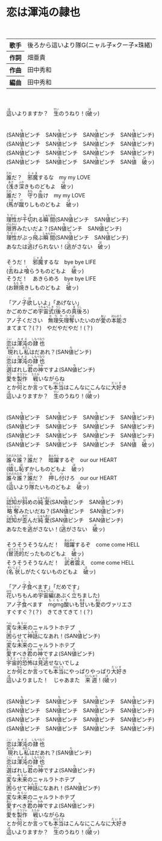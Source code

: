 <h1>恋は渾沌の隷也</h1>
<br>
<table>
<tbody><tr>
<th>歌手</th>
<td>後ろから這いより隊G(ニャル子×クー子×珠緒)</td>
</tr>
<tr>
<th>作詞</th>
<td>畑亜貴</td>
</tr>

<tr>
<th>作曲</th>
<td>田中秀和</td>
</tr>

<tr>
<th>編曲</th>
<td>田中秀和</td>
</tr>
</tbody>
</table>
<br>
<br>
<div>
<ruby>這<rp>(</rp><rt>は</rt><rp>)</rp></ruby>いよりますか？　<ruby>生<rp>(</rp><rt>せい</rt><rp>)</rp></ruby>のうねり！(<ruby>破<rp>(</rp><rt>は</rt><rp>)</rp></ruby>ッ)<br>
<br>
<br>
(SAN<ruby>値<rp>(</rp><rt>ち</rt><rp>)</rp></ruby>ピンチ　SAN<ruby>値<rp>(</rp><rt>ち</rt><rp>)</rp></ruby>ピンチ　SAN<ruby>値<rp>(</rp><rt>ち</rt><rp>)</rp></ruby>ピンチ　SAN<ruby>値<rp>(</rp><rt>ち</rt><rp>)</rp></ruby>ピンチ)<br>
(SAN<ruby>値<rp>(</rp><rt>ち</rt><rp>)</rp></ruby>ピンチ　SAN<ruby>値<rp>(</rp><rt>ち</rt><rp>)</rp></ruby>ピンチ　SAN<ruby>値<rp>(</rp><rt>ち</rt><rp>)</rp></ruby>ピンチ　SAN<ruby>値<rp>(</rp><rt>ち</rt><rp>)</rp></ruby>ピンチ)<br>
(SAN<ruby>値<rp>(</rp><rt>ち</rt><rp>)</rp></ruby>ピンチ　SAN<ruby>値<rp>(</rp><rt>ち</rt><rp>)</rp></ruby>ピンチ　SAN<ruby>値<rp>(</rp><rt>ち</rt><rp>)</rp></ruby>ピンチ　SAN<ruby>値<rp>(</rp><rt>ち</rt><rp>)</rp></ruby>ピンチ)<br>
(SAN<ruby>値<rp>(</rp><rt>ち</rt><rp>)</rp></ruby>ピンチ　SAN<ruby>値<rp>(</rp><rt>ち</rt><rp>)</rp></ruby>ピンチ　SAN<ruby>値<rp>(</rp><rt>ち</rt><rp>)</rp></ruby>ピンチ　SAN<ruby>値<rp>(</rp><rt>ち</rt><rp>)</rp></ruby>　<ruby>破<rp>(</rp><rt>は</rt><rp>)</rp></ruby>ッ)<br>
<br>
<ruby>誰<rp>(</rp><rt>だれ</rt><rp>)</rp></ruby>だ？　<ruby>邪魔<rp>(</rp><rt>じゃま</rt><rp>)</rp></ruby>するな　my my LOVE<br>
(<ruby>浅<rp>(</rp><rt>あさ</rt><rp>)</rp></ruby>き<ruby>深<rp>(</rp><rt>ふか</rt><rp>)</rp></ruby>きものどもよ　<ruby>破<rp>(</rp><rt>は</rt><rp>)</rp></ruby>ッ)<br>
<ruby>誰<rp>(</rp><rt>だれ</rt><rp>)</rp></ruby>だ？　<ruby>守<rp>(</rp><rt>まも</rt><rp>)</rp></ruby>り<ruby>抜<rp>(</rp><rt>ぬ</rt><rp>)</rp></ruby>け　my my LOVE<br>
(<ruby>馬<rp>(</rp><rt>うま</rt><rp>)</rp></ruby>が<ruby>蹴<rp>(</rp><rt>け</rt><rp>)</rp></ruby>りしものどもよ　<ruby>破<rp>(</rp><rt>は</rt><rp>)</rp></ruby>ッ)<br>
<br>
<ruby>理性<rp>(</rp><rt>りせい</rt><rp>)</rp></ruby>が<ruby>千切<rp>(</rp><rt>ちぎ</rt><rp>)</rp></ruby>れる<ruby>瞬間<rp>(</rp><rt>しゅんかん</rt><rp>)</rp></ruby>(SAN<ruby>値<rp>(</rp><rt>ち</rt><rp>)</rp></ruby>ピンチ　SAN<ruby>値<rp>(</rp><rt>ち</rt><rp>)</rp></ruby>ピンチ)<br>
<ruby>限界<rp>(</rp><rt>げんかい</rt><rp>)</rp></ruby>みたいだよ？(SAN<ruby>値<rp>(</rp><rt>ち</rt><rp>)</rp></ruby>ピンチ　SAN<ruby>値<rp>(</rp><rt>ち</rt><rp>)</rp></ruby>ピンチ)<br>
<ruby>理性<rp>(</rp><rt>りせい</rt><rp>)</rp></ruby>がぶっ<ruby>飛<rp>(</rp><rt>と</rt><rp>)</rp></ruby>ぶ<ruby>瞬間<rp>(</rp><rt>しゅんかん</rt><rp>)</rp></ruby>(SAN<ruby>値<rp>(</rp><rt>ち</rt><rp>)</rp></ruby>ピンチ　SAN<ruby>値<rp>(</rp><rt>ち</rt><rp>)</rp></ruby>ピンチ)<br>
あなたは<ruby>逃<rp>(</rp><rt>に</rt><rp>)</rp></ruby>げられない！(<ruby>逃<rp>(</rp><rt>に</rt><rp>)</rp></ruby>がさない　<ruby>破<rp>(</rp><rt>は</rt><rp>)</rp></ruby>ッ)<br>
<br>
そうだ！　<ruby>邪魔<rp>(</rp><rt>じゃま</rt><rp>)</rp></ruby>するな　bye bye LIFE<br>
(<ruby>去<rp>(</rp><rt>い</rt><rp>)</rp></ruby>ねよ<ruby>喰<rp>(</rp><rt>く</rt><rp>)</rp></ruby>らうものどもよ　<ruby>破<rp>(</rp><rt>は</rt><rp>)</rp></ruby>ッ)<br>
そうだ！　あきらめろ　bye bye LIFE<br>
(お<ruby>餅<rp>(</rp><rt>もち</rt><rp>)</rp></ruby><ruby>焼<rp>(</rp><rt>や</rt><rp>)</rp></ruby>きしものどもよ　<ruby>破<rp>(</rp><rt>は</rt><rp>)</rp></ruby>ッ)<br>
<br>
「アノ<ruby>子<rp>(</rp><rt>こ</rt><rp>)</rp></ruby><ruby>欲<rp>(</rp><rt>ほ</rt><rp>)</rp></ruby>しいよ」「あげない」<br>
かごめかごめ<ruby>宇宙式<rp>(</rp><rt>うちゅうしき</rt><rp>)</rp></ruby>(<ruby>後<rp>(</rp><rt>うし</rt><rp>)</rp></ruby>ろの<ruby>真<rp>(</rp><rt>ま</rt><rp>)</rp></ruby><ruby>後<rp>(</rp><rt>うし</rt><rp>)</rp></ruby>ろ)<br>
アノ<ruby>子<rp>(</rp><rt>こ</rt><rp>)</rp></ruby>ください　<ruby>無理矢理<rp>(</rp><rt>むりやり</rt><rp>)</rp></ruby><ruby>奪<rp>(</rp><rt>うば</rt><rp>)</rp></ruby>いたいのが<ruby>愛<rp>(</rp><rt>あい</rt><rp>)</rp></ruby>の<ruby>本能<rp>(</rp><rt>ほんのう</rt><rp>)</rp></ruby>さ<br>
まてまて？(？)　やだやだやだ！(？)<br>
<br>
<ruby>恋<rp>(</rp><rt>こい</rt><rp>)</rp></ruby>は<ruby>渾沌<rp>(</rp><rt>カオス</rt><rp>)</rp></ruby>の<ruby>隷<rp>(</rp><rt>しもべ</rt><rp>)</rp></ruby><ruby>也<rp>(</rp><rt>なり</rt><rp>)</rp></ruby><br>
<ruby>現<rp>(</rp><rt>あらわ</rt><rp>)</rp></ruby>れし<ruby>私<rp>(</rp><rt>わたし</rt><rp>)</rp></ruby>はだあれ？(SAN<ruby>値<rp>(</rp><rt>ち</rt><rp>)</rp></ruby>ピンチ)<br>
<ruby>恋<rp>(</rp><rt>こい</rt><rp>)</rp></ruby>は<ruby>渾沌<rp>(</rp><rt>カオス</rt><rp>)</rp></ruby>の<ruby>隷<rp>(</rp><rt>しもべ</rt><rp>)</rp></ruby><ruby>也<rp>(</rp><rt>なり</rt><rp>)</rp></ruby><br>
<ruby>選<rp>(</rp><rt>えら</rt><rp>)</rp></ruby>ばれし<ruby>君<rp>(</rp><rt>きみ</rt><rp>)</rp></ruby>の<ruby>神<rp>(</rp><rt>かみ</rt><rp>)</rp></ruby>ですよ(SAN<ruby>値<rp>(</rp><rt>ち</rt><rp>)</rp></ruby>ピンチ)<br>
<ruby>愛<rp>(</rp><rt>ラヴ</rt><rp>)</rp></ruby>を<ruby>製作<rp>(</rp><rt>クラフト</rt><rp>)</rp></ruby>　<ruby>戦<rp>(</rp><rt>たたか</rt><rp>)</rp></ruby>いながらね<br>
とか<ruby>何<rp>(</rp><rt>なん</rt><rp>)</rp></ruby>とか<ruby>言<rp>(</rp><rt>い</rt><rp>)</rp></ruby>っても<ruby>本当<rp>(</rp><rt>ほんとう</rt><rp>)</rp></ruby>はこんなにこんなに<ruby>大好<rp>(</rp><rt>だいす</rt><rp>)</rp></ruby>き<br>
<ruby>這<rp>(</rp><rt>は</rt><rp>)</rp></ruby>いよりますか？　<ruby>生<rp>(</rp><rt>せい</rt><rp>)</rp></ruby>のうねり！(<ruby>破<rp>(</rp><rt>は</rt><rp>)</rp></ruby>ッ)<br>
<br>
<br>
(SAN<ruby>値<rp>(</rp><rt>ち</rt><rp>)</rp></ruby>ピンチ　SAN<ruby>値<rp>(</rp><rt>ち</rt><rp>)</rp></ruby>ピンチ　SAN<ruby>値<rp>(</rp><rt>ち</rt><rp>)</rp></ruby>ピンチ　SAN<ruby>値<rp>(</rp><rt>ち</rt><rp>)</rp></ruby>ピンチ)<br>
(SAN<ruby>値<rp>(</rp><rt>ち</rt><rp>)</rp></ruby>ピンチ　SAN<ruby>値<rp>(</rp><rt>ち</rt><rp>)</rp></ruby>ピンチ　SAN<ruby>値<rp>(</rp><rt>ち</rt><rp>)</rp></ruby>ピンチ　SAN<ruby>値<rp>(</rp><rt>ち</rt><rp>)</rp></ruby>ピンチ)<br>
(SAN<ruby>値<rp>(</rp><rt>ち</rt><rp>)</rp></ruby>ピンチ　SAN<ruby>値<rp>(</rp><rt>ち</rt><rp>)</rp></ruby>ピンチ　SAN<ruby>値<rp>(</rp><rt>ち</rt><rp>)</rp></ruby>ピンチ　SAN<ruby>値<rp>(</rp><rt>ち</rt><rp>)</rp></ruby>ピンチ)<br>
(SAN<ruby>値<rp>(</rp><rt>ち</rt><rp>)</rp></ruby>ピンチ　SAN<ruby>値<rp>(</rp><rt>ち</rt><rp>)</rp></ruby>ピンチ　SAN<ruby>値<rp>(</rp><rt>ち</rt><rp>)</rp></ruby>ピンチ　SAN<ruby>値<rp>(</rp><rt>ち</rt><rp>)</rp></ruby>　<ruby>破<rp>(</rp><rt>は</rt><rp>)</rp></ruby>ッ)<br>
<br>
<ruby>誰々誰<rp>(</rp><rt>だれだれだれ</rt><rp>)</rp></ruby>？<ruby>誰<rp>(</rp><rt>だれ</rt><rp>)</rp></ruby>だ？　<ruby>暗躍<rp>(</rp><rt>あんやく</rt><rp>)</rp></ruby>するぞ　our our HEART<br>
(<ruby>嬉<rp>(</rp><rt>うれ</rt><rp>)</rp></ruby>し<ruby>恥<rp>(</rp><rt>は</rt><rp>)</rp></ruby>ずかしものどもよ　<ruby>破<rp>(</rp><rt>は</rt><rp>)</rp></ruby>ッ)<br>
<ruby>誰々誰<rp>(</rp><rt>だれだれだれ</rt><rp>)</rp></ruby>？<ruby>誰<rp>(</rp><rt>だれ</rt><rp>)</rp></ruby>だ？　<ruby>押<rp>(</rp><rt>お</rt><rp>)</rp></ruby>し<ruby>付<rp>(</rp><rt>つ</rt><rp>)</rp></ruby>けろ　our our HEART<br>
(<ruby>這<rp>(</rp><rt>は</rt><rp>)</rp></ruby>いより<ruby>隊<rp>(</rp><rt>たい</rt><rp>)</rp></ruby>たいものどもよ　<ruby>破<rp>(</rp><rt>は</rt><rp>)</rp></ruby>ッ)<br>
<br>
<ruby>認知<rp>(</rp><rt>にんち</rt><rp>)</rp></ruby>が<ruby>斜<rp>(</rp><rt>なな</rt><rp>)</rp></ruby>めの<ruby>純愛<rp>(</rp><rt>じゅんあい</rt><rp>)</rp></ruby>(SAN<ruby>値<rp>(</rp><rt>ち</rt><rp>)</rp></ruby>ピンチ　SAN<ruby>値<rp>(</rp><rt>ち</rt><rp>)</rp></ruby>ピンチ)<br>
<ruby>略奪<rp>(</rp><rt>りゃくだつ</rt><rp>)</rp></ruby>みたいだね？(SAN<ruby>値<rp>(</rp><rt>ち</rt><rp>)</rp></ruby>ピンチ　SAN<ruby>値<rp>(</rp><rt>ち</rt><rp>)</rp></ruby>ピンチ)<br>
<ruby>認知<rp>(</rp><rt>にんち</rt><rp>)</rp></ruby>が<ruby>歪<rp>(</rp><rt>ゆが</rt><rp>)</rp></ruby>んだ<ruby>純愛<rp>(</rp><rt>じゅんあい</rt><rp>)</rp></ruby>(SAN<ruby>値<rp>(</rp><rt>ち</rt><rp>)</rp></ruby>ピンチ　SAN<ruby>値<rp>(</rp><rt>ち</rt><rp>)</rp></ruby>ピンチ)<br>
あなたを<ruby>逃<rp>(</rp><rt>に</rt><rp>)</rp></ruby>がさない！(<ruby>逃<rp>(</rp><rt>に</rt><rp>)</rp></ruby>がさない　<ruby>破<rp>(</rp><rt>は</rt><rp>)</rp></ruby>ッ)<br>
<br>
そうそうそうなんだ！　<ruby>暗躍<rp>(</rp><rt>あんやく</rt><rp>)</rp></ruby>するぞ　come come HELL<br>
(<ruby>冒涜的<rp>(</rp><rt>ぼうとくてき</rt><rp>)</rp></ruby>だったものどもよ　<ruby>破<rp>(</rp><rt>は</rt><rp>)</rp></ruby>ッ)<br>
そうそうそうなんだ！　<ruby>武者震<rp>(</rp><rt>むしゃぶる</rt><rp>)</rp></ruby>え　come come HELL<br>
(<ruby>名状<rp>(</rp><rt>めいじょう</rt><rp>)</rp></ruby>しがたくないものどもよ　<ruby>破<rp>(</rp><rt>は</rt><rp>)</rp></ruby>ッ)<br>
<br>
「アノ<ruby>子<rp>(</rp><rt>こ</rt><rp>)</rp></ruby><ruby>食<rp>(</rp><rt>た</rt><rp>)</rp></ruby>べます」「だめです」<br>
<ruby>花<rp>(</rp><rt>はな</rt><rp>)</rp></ruby>いちもんめ<ruby>宇宙編<rp>(</rp><rt>うちゅうへん</rt><rp>)</rp></ruby>(あぶく<ruby>立<rp>(</rp><rt>た</rt><rp>)</rp></ruby>ちました)<br>
アノ<ruby>子<rp>(</rp><rt>こ</rt><rp>)</rp></ruby><ruby>食<rp>(</rp><rt>た</rt><rp>)</rp></ruby>べます　<ruby>mgmg<rp>(</rp><rt>もぐもぐ</rt><rp>)</rp></ruby><ruby>酸<rp>(</rp><rt>す</rt><rp>)</rp></ruby>いも<ruby>甘<rp>(</rp><rt>あま</rt><rp>)</rp></ruby>いも<ruby>愛<rp>(</rp><rt>あい</rt><rp>)</rp></ruby>のヴァリエさ<br>
すぐすぐ？(？)　きてきてきて！(？)<br>
<br>
<ruby>変<rp>(</rp><rt>へん</rt><rp>)</rp></ruby>な<ruby>未来<rp>(</rp><rt>みらい</rt><rp>)</rp></ruby>のニャルラトホテプ<br>
<ruby>困<rp>(</rp><rt>こま</rt><rp>)</rp></ruby>らせて<ruby>神話<rp>(</rp><rt>しんわ</rt><rp>)</rp></ruby>になあれ！(SAN<ruby>値<rp>(</rp><rt>ち</rt><rp>)</rp></ruby>ピンチ)<br>
<ruby>変<rp>(</rp><rt>へん</rt><rp>)</rp></ruby>な<ruby>未来<rp>(</rp><rt>みらい</rt><rp>)</rp></ruby>のニャルラトホテプ<br>
<ruby>愛<rp>(</rp><rt>あい</rt><rp>)</rp></ruby>すべき<ruby>君<rp>(</rp><rt>きみ</rt><rp>)</rp></ruby>の<ruby>神<rp>(</rp><rt>かみ</rt><rp>)</rp></ruby>ですよ(SAN<ruby>値<rp>(</rp><rt>ち</rt><rp>)</rp></ruby>ピンチ)<br>
<ruby>宇宙的恐怖<rp>(</rp><rt>コズミックホラー</rt><rp>)</rp></ruby>は<ruby>見逃<rp>(</rp><rt>みのが</rt><rp>)</rp></ruby>せないでしょ<br>
とか<ruby>何<rp>(</rp><rt>なん</rt><rp>)</rp></ruby>とか<ruby>言<rp>(</rp><rt>い</rt><rp>)</rp></ruby>っても<ruby>本当<rp>(</rp><rt>ほんとう</rt><rp>)</rp></ruby>にやっぱりやっぱり<ruby>大好<rp>(</rp><rt>だいす</rt><rp>)</rp></ruby>き<br>
<ruby>這<rp>(</rp><rt>は</rt><rp>)</rp></ruby>いよりました！　じゃあまた　<ruby>来週<rp>(</rp><rt>らいしゅう</rt><rp>)</rp></ruby>！(<ruby>破<rp>(</rp><rt>は</rt><rp>)</rp></ruby>ッ)<br>
<br>
<br>
(SAN<ruby>値<rp>(</rp><rt>ち</rt><rp>)</rp></ruby>ピンチ　SAN<ruby>値<rp>(</rp><rt>ち</rt><rp>)</rp></ruby>ピンチ　SAN<ruby>値<rp>(</rp><rt>ち</rt><rp>)</rp></ruby>ピンチ　SAN<ruby>値<rp>(</rp><rt>ち</rt><rp>)</rp></ruby>ピンチ)<br>
(SAN<ruby>値<rp>(</rp><rt>ち</rt><rp>)</rp></ruby>ピンチ　SAN<ruby>値<rp>(</rp><rt>ち</rt><rp>)</rp></ruby>ピンチ　SAN<ruby>値<rp>(</rp><rt>ち</rt><rp>)</rp></ruby>ピンチ　SAN<ruby>値<rp>(</rp><rt>ち</rt><rp>)</rp></ruby>ピンチ)<br>
(SAN<ruby>値<rp>(</rp><rt>ち</rt><rp>)</rp></ruby>ピンチ　SAN<ruby>値<rp>(</rp><rt>ち</rt><rp>)</rp></ruby>ピンチ　SAN<ruby>値<rp>(</rp><rt>ち</rt><rp>)</rp></ruby>ピンチ　SAN<ruby>値<rp>(</rp><rt>ち</rt><rp>)</rp></ruby>ピンチ)<br>
(SAN<ruby>値<rp>(</rp><rt>ち</rt><rp>)</rp></ruby>ピンチ　SAN<ruby>値<rp>(</rp><rt>ち</rt><rp>)</rp></ruby>ピンチ　SAN<ruby>値<rp>(</rp><rt>ち</rt><rp>)</rp></ruby>ピンチ　SAN<ruby>値<rp>(</rp><rt>ち</rt><rp>)</rp></ruby>ピンチ)<br>
<br>
<ruby>恋<rp>(</rp><rt>こい</rt><rp>)</rp></ruby>は<ruby>渾沌<rp>(</rp><rt>カオス</rt><rp>)</rp></ruby>の<ruby>隷<rp>(</rp><rt>しもべ</rt><rp>)</rp></ruby><ruby>也<rp>(</rp><rt>なり</rt><rp>)</rp></ruby><br>
<ruby>現<rp>(</rp><rt>あらわ</rt><rp>)</rp></ruby>れし<ruby>私<rp>(</rp><rt>わたし</rt><rp>)</rp></ruby>はだあれ？(SAN<ruby>値<rp>(</rp><rt>ち</rt><rp>)</rp></ruby>ピンチ)<br>
<ruby>恋<rp>(</rp><rt>こい</rt><rp>)</rp></ruby>は<ruby>渾沌<rp>(</rp><rt>カオス</rt><rp>)</rp></ruby>の<ruby>隷<rp>(</rp><rt>しもべ</rt><rp>)</rp></ruby><ruby>也<rp>(</rp><rt>なり</rt><rp>)</rp></ruby><br>
<ruby>選<rp>(</rp><rt>えら</rt><rp>)</rp></ruby>ばれし<ruby>君<rp>(</rp><rt>きみ</rt><rp>)</rp></ruby>の<ruby>神<rp>(</rp><rt>かみ</rt><rp>)</rp></ruby>ですよ(SAN<ruby>値<rp>(</rp><rt>ち</rt><rp>)</rp></ruby>ピンチ)<br>
<ruby>変<rp>(</rp><rt>へん</rt><rp>)</rp></ruby>な<ruby>未来<rp>(</rp><rt>みらい</rt><rp>)</rp></ruby>のニャルラトホテプ<br>
<ruby>困<rp>(</rp><rt>こま</rt><rp>)</rp></ruby>らせて<ruby>神話<rp>(</rp><rt>しんわ</rt><rp>)</rp></ruby>になあれ！(SAN<ruby>値<rp>(</rp><rt>ち</rt><rp>)</rp></ruby>ピンチ)<br>
<ruby>変<rp>(</rp><rt>へん</rt><rp>)</rp></ruby>な<ruby>未来<rp>(</rp><rt>みらい</rt><rp>)</rp></ruby>のニャルラトホテプ<br>
<ruby>愛<rp>(</rp><rt>あい</rt><rp>)</rp></ruby>すべき<ruby>君<rp>(</rp><rt>きみ</rt><rp>)</rp></ruby>の<ruby>神<rp>(</rp><rt>かみ</rt><rp>)</rp></ruby>ですよ(SAN<ruby>値<rp>(</rp><rt>ち</rt><rp>)</rp></ruby>ピンチ)<br>
<ruby>愛<rp>(</rp><rt>ラヴ</rt><rp>)</rp></ruby>を<ruby>製作<rp>(</rp><rt>クラフト</rt><rp>)</rp></ruby>　<ruby>戦<rp>(</rp><rt>たたか</rt><rp>)</rp></ruby>いながらね<br>
とか<ruby>何<rp>(</rp><rt>なん</rt><rp>)</rp></ruby>とか<ruby>言<rp>(</rp><rt>い</rt><rp>)</rp></ruby>っても<ruby>本当<rp>(</rp><rt>ほんとう</rt><rp>)</rp></ruby>はこんなにこんなに<ruby>大好<rp>(</rp><rt>だいす</rt><rp>)</rp></ruby>き<br>
<ruby>這<rp>(</rp><rt>は</rt><rp>)</rp></ruby>いよりますか？　<ruby>生<rp>(</rp><rt>せい</rt><rp>)</rp></ruby>のうねり！(<ruby>破<rp>(</rp><rt>は</rt><rp>)</rp></ruby>ッ)<br>
</div>